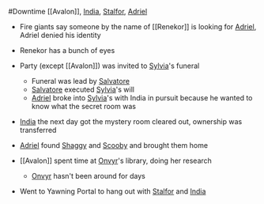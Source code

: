 #Downtime 
[[Avalon]], [India](PCs/Current/India.md), [Stalfor](PCs/Current/Stalfor.md), [Adriel](PCs/Current/Adriel.md)

- Fire giants say someone by the name of [[Renekor]] is looking for [Adriel](PCs/Current/Adriel.md), Adriel denied his identity
- Renekor has a bunch of eyes

- Party (except [[Avalon]]) was invited to [Sylvia](Sylvia.md)'s funeral
	- Funeral was lead by [Salvatore](NPCs/Living/Salvatore.md)
	- [Salvatore](NPCs/Living/Salvatore.md) executed [Sylvia](Sylvia.md)'s will
	- [Adriel](PCs/Current/Adriel.md) broke into [Sylvia](Sylvia.md)'s with India in pursuit because he wanted to know what the secret room was

- [India](PCs/Current/India.md) the next day got the mystery room cleared out, ownership was transferred
- [Adriel](PCs/Current/Adriel.md) found [Shaggy](NPCs/Living/Shaggy.md) and [Scooby](NPCs/Living/Scooby.md) and brought them home

- [[Avalon]] spent time at [Onvyr](NPCs/Living/Onvyr.md)'s library, doing her research
	- [Onvyr](NPCs/Living/Onvyr.md) hasn't been around for days

- Went to Yawning Portal to hang out with [Stalfor](PCs/Current/Stalfor.md) and [India](PCs/Current/India.md)